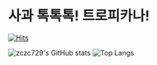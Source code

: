 # 사과 톡톡톡! 트로피카나!

[![Hits](https://hits.seeyoufarm.com/api/count/incr/badge.svg?url=https%3A%2F%2Fgithub.com%2Fzczc729&count_bg=%2379C83D&title_bg=%23555555&icon=&icon_color=%23E7E7E7&title=VISITORS&edge_flat=false)](https://hits.seeyoufarm.com)

![zczc729's GitHub stats](https://github-readme-stats.vercel.app/api?username=zczc729&show_icons=true&theme=dark)
![Top Langs](https://github-readme-stats.vercel.app/api/top-langs/?username=zczc729&layout=compact)
